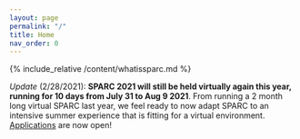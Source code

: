 ```yaml
---
layout: page 
permalink: "/"
title: Home
nav_order: 0
---
```



{% include_relative /content/whatissparc.md %}

*Update* (2/28/2021): **SPARC 2021 will still be held virtually again this year, running for 10 days from July 31 to Aug 9 2021**. From running a 2 month long virtual SPARC last year, we feel ready to now adapt SPARC to an intensive summer experience that is fitting for a virtual environment. [Applications](https://forms.gle/unCGuszKzfHwsLLc6) are now open!
